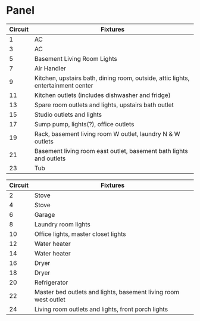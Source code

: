 # Panel


| Circuit | Fixtures | 
|---------|----------|
| 1 | AC |
| 3 | AC |
| 5 | Basement Living Room Lights |
| 7 | Air Handler |
| 9 | Kitchen, upstairs bath, dining room, outside, attic lights, entertainment center|
| 11 | Kitchen outlets (includes dishwasher and fridge)|
| 13 | Spare room outlets and lights, upstairs bath outlet |
| 15 | Studio outlets and lights |
| 17 | Sump pump, lights(?), office outlets|
| 19 | Rack, basement living room W outlet, laundry N & W outlets |
| 21 | Basement living room east outlet, basement bath lights and outlets |
| 23 | Tub |


| Circuit | Fixtures |
|---------|----------|
| 2 | Stove |
| 4 | Stove |
| 6 | Garage |
| 8 | Laundry room lights |
| 10 |  Office lights, master closet lights |
| 12 | Water heater |
| 14 | Water heater |
| 16 | Dryer |
| 18 | Dryer |
| 20 | Refrigerator |
| 22 | Master bed outlets and lights, basement living room west outlet |
| 24 | Living room outlets and lights, front porch lights |

